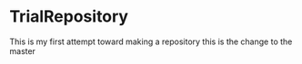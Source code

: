 # TrialRepository
This is my first attempt toward making a repository
this is the change to the master
